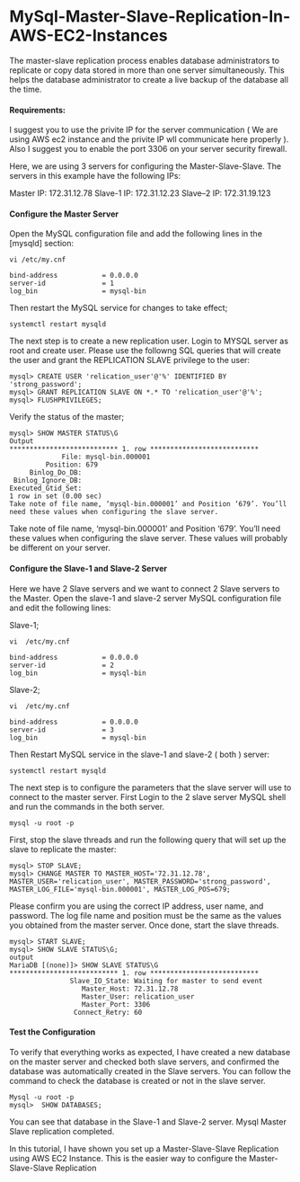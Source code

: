 # MySql-Master-Slave-Replication-In-AWS-EC2-Instances

 The master-slave replication process enables database administrators to replicate or copy data stored in more than one server simultaneously. This helps the database administrator to create a live backup of the database all the time.

#### Requirements:

I suggest you to use the privite IP for the server communication ( We are using AWS ec2 instance and the privite IP wll communicate here properly ). Also I suggest you to enable the port 3306 on your server security firewall.

Here, we are using 3 servers for configuring the Master-Slave-Slave. The servers in this example have the following IPs:

Master IP: 172.31.12.78 Slave-1 IP: 172.31.12.23 Slave–2 IP: 172.31.19.123

#### Configure the Master Server

Open the MySQL configuration file and add the following lines in the [mysqld] section:
```
vi /etc/my.cnf

bind-address           = 0.0.0.0
server-id              = 1
log_bin                = mysql-bin
```

Then restart the MySQL service for changes to take effect;
```
systemctl restart mysqld
```

The next step is to create a new replication user. Login to MYSQL server as root and create user. Please use the followng SQL queries that will create the user and grant the REPLICATION SLAVE privilege to the user:
```
mysql> CREATE USER 'relication_user'@'%' IDENTIFIED BY 'strong_password';
mysql> GRANT REPLICATION SLAVE ON *.* TO 'relication_user'@'%';
mysql> FLUSHPRIVILEGES;
```

Verify the status of the master;
```
mysql> SHOW MASTER STATUS\G
Output
*************************** 1. row ***************************
             File: mysql-bin.000001
         Position: 679
     Binlog_Do_DB: 
 Binlog_Ignore_DB: 
Executed_Gtid_Set: 
1 row in set (0.00 sec)
Take note of file name, ‘mysql-bin.000001’ and Position ‘679’. You’ll need these values when configuring the slave server. 
```
Take note of file name, ‘mysql-bin.000001’ and Position ‘679’. You’ll need these values when configuring the slave server. These values will probably be different on your server.

#### Configure the Slave-1 and Slave-2 Server
Here we have 2 Slave servers and we want to connect 2 Slave servers to the Master. Open the slave-1 and slave-2 server MySQL configuration file and edit the following lines:

Slave-1;
```
vi  /etc/my.cnf

bind-address           = 0.0.0.0
server-id              = 2
log_bin                = mysql-bin
```

Slave-2;
```
vi  /etc/my.cnf

bind-address           = 0.0.0.0
server-id              = 3
log_bin                = mysql-bin
```
Then Restart MySQL service in the slave-1 and slave-2 ( both ) server:
```
systemctl restart mysqld
```
The next step is to configure the parameters that the slave server will use to connect to the master server. First Login to the 2 slave server MySQL shell and run the commands in the both server.
```
mysql -u root -p
```
First, stop the slave threads and run the following query that will set up the slave to replicate the master:
```
mysql> STOP SLAVE;
mysql> CHANGE MASTER TO MASTER_HOST='72.31.12.78', MASTER_USER='relication_user', MASTER_PASSWORD='strong_password', MASTER_LOG_FILE='mysql-bin.000001', MASTER_LOG_POS=679;
```
Please confirm you are using the correct IP address, user name, and password. The log file name and position must be the same as the values you obtained from the master server.
Once done, start the slave threads.
```
mysql> START SLAVE;
mysql> SHOW SLAVE STATUS\G;
output
MariaDB [(none)]> SHOW SLAVE STATUS\G
*************************** 1. row ***************************
               Slave_IO_State: Waiting for master to send event
                  Master_Host: 72.31.12.78
                  Master_User: relication_user
                  Master_Port: 3306
                Connect_Retry: 60
```
#### Test the Configuration

To verify that everything works as expected, I have created a new database on the master server and checked both slave servers, and confirmed the database was automatically created in the Slave servers. You can follow the command to check the database is created or not in the slave server.
```
Mysql -u root -p 
mysql>  SHOW DATABASES;
```
You can see that database in the Slave-1 and Slave-2 server. Mysql Master Slave replication completed.

In this tutorial, I have shown you set up a Master-Slave-Slave Replication using AWS EC2 Instance. This is the easier way to configure the Master-Slave-Slave Replication
